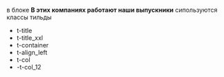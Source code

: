 в блоке **В этих компаниях работают наши выпускники** сипользуются классы тильды
- t-title
- t-title_xxl
- t-container
- t-align_left
- t-col
- -t-col_12
